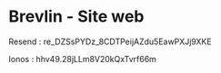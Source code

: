 # Brevlin - Site web

Resend : re_DZSsPYDz_8CDTPeijAZdu5EawPXJj9XKE

Ionos : hhv49.28jLLm8V20kQxTvrf66m